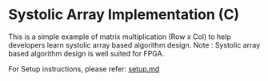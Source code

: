 Systolic Array Implementation (C)
======================

This is a simple example of matrix multiplication (Row x Col) to help developers learn systolic array based algorithm design. Note : Systolic array based algorithm design is well suited for FPGA.


For Setup instructions, please refer: [setup.md][]

[setup.md]: setup.md

